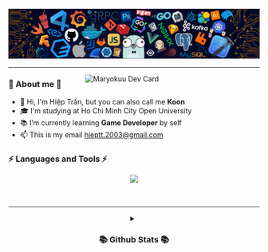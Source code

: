 <!-- Header -->
<p align="center"><a href="##"><img src="https://raw.githubusercontent.com/KevinPatel04/KevinPatel04/master/header.png" /></a></p>



---



<!-- Contact -->
<!--
<p align="center">
	<a href="https://www.linkedin.com/in/tranthiep2912003/">
		<img
		src="https://i.imgur.com/9YcFzKc.png"
		height="50"
		width="50" />
	</a>
	<a href="https://www.facebook.com/t.theip2901/">
		<img
		src="https://i.imgur.com/8TclXou.png"
		height="50"
		width="50" />
	</a>
	<a href="https://twitter.com/t_theip2901/">
		<img src="https://i.imgur.com/ZEjdzhy.png"
		height="50"
		width="50" />
	</a>
</p>



---
-->



<!-- Dev Card -->
<a href="https://app.daily.dev/Maryokuu">
	<img
	align="right"
	src="https://github.com/KoonAgnis/KoonAgnis/blob/main/devcard.svg"
	width="350"
	alt="Maryokuu Dev Card" />
</a>



<!-- Description -->
### 🔰 About me 🔰
- 👋 Hi, I'm Hiệp Trần, but you can also call me **Koon**
- 🎓 I'm studying at Ho Chi Minh City Open University
- 📚 I’m currently learning **Game Developer** by self
- 📫 This is my email [hieptt.2003@gmail.com](mailto:hieptt.2003@gmail.com)



<!-- Technologies -->
### ⚡ Languages and Tools ⚡
<p align="center">
  <a href="https://skillicons.dev">
    <img src="https://skillicons.dev/icons?i=c,cpp,cs,dotnet,java,py,mysql,php,html,css,js,jquery,react,sass,ts,regex,unreal,unity,idea,eclipse,visualstudio,vscode,git,github,githubactions,gitlab,netlify,replit,heroku,firebase,stackoverflow,linux&perline=8&theme=dark" />
  </a>
</p>



<br />



---



<!-- Github Stats -->
<details align="center"><summary><h3>📚 Github Stats 📚</h3></summary>
	<p align="center">
		<a href="https://github.com/TTHeip2901">
			<img src="https://github-readme-stats-umber-pi-80.vercel.app//api/top-langs/?username=KoonAgnis&layout=compact&hide_border=true&langs_count=10&size_weight=0.5&count_weight=0.5&theme=react" />
		</a>
		<a href="https://wakatime.com/@Maryokuu">
			<img src="https://github-readme-stats-umber-pi-80.vercel.app/api/wakatime?username=KoonAgnis&layout=compact&hide_border=true&theme=react" />
		</a>
	</p>
	<p align="center">
		<a href="https://github.com/TTHeip2901">
			<img src="https://github-readme-stats-umber-pi-80.vercel.app//api?username=KoonAgnis&rank_icon=github&show_icons=truee&hide_border=true&custom_title=Koon's%20Github%20Stats&theme=react&card_width=400" />
		</a>
		<a href="https://github.com/TTHeip2901">
			<img src="https://github-readme-streak-stats.herokuapp.com?user=KoonAgnis&theme=react&hide_border=true&card_width=400" />
		</a>
	</p>
	<p align="center">
		<a href="https://github.com/TTHeip2901">
			<img src="https://github-readme-activity-graph-sigma-eight.vercel.app//graph?username=KoonAgnis&custom_title=Koon's%20Contribution%20Graph&theme=react-dark&hide_border=true" />
		</a>
	</p>
</details>



